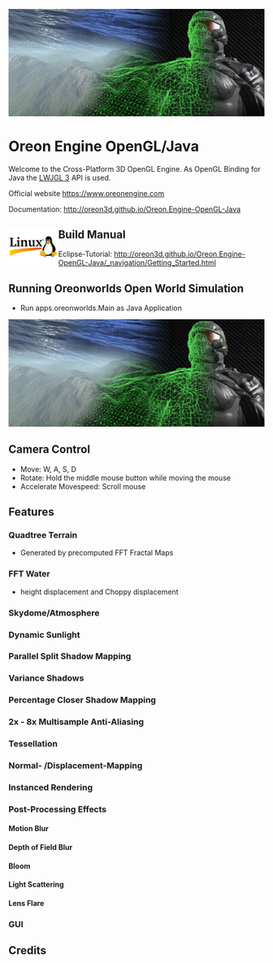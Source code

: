![Banner](docs/_images/Banner.png)
# Oreon Engine OpenGL/Java
Welcome to the Cross-Platform 3D OpenGL Engine.
As OpenGL Binding for Java the [LWJGL 3](https://www.lwjgl.org/) API is used.

Official website https://www.oreonengine.com

Documentation: http://oreon3d.github.io/Oreon.Engine-OpenGL-Java

## <img src="docs/_images/linux-logo.jpg" height="72px" align="left"> Build Manual
 
Eclipse-Tutorial: http://oreon3d.github.io/Oreon.Engine-OpenGL-Java/_navigation/Getting_Started.html

## Running Oreonworlds Open World Simulation
* Run apps.oreonworlds.Main as Java Application

[![IMAGE ALT TEXT HERE](docs/_images/Banner.png)](https://www.youtube.com/watch?v=eC8dZm4fkUE)

## Camera Control
* Move: W, A, S, D
* Rotate: Hold the middle mouse button while moving the mouse
* Accelerate Movespeed: Scroll mouse

## Features
### Quadtree Terrain
* Generated by precomputed FFT Fractal Maps
### FFT Water
* height displacement and Choppy displacement
### Skydome/Atmosphere
### Dynamic Sunlight 
### Parallel Split Shadow Mapping
### Variance Shadows
### Percentage Closer Shadow Mapping
### 2x - 8x Multisample Anti-Aliasing
### Tessellation
### Normal- /Displacement-Mapping
### Instanced Rendering
### Post-Processing Effects
#### Motion Blur
#### Depth of Field Blur
#### Bloom
#### Light Scattering
#### Lens Flare
### GUI
## Credits